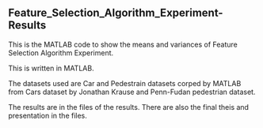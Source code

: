 ## Feature_Selection_Algorithm_Experiment-Results
This is the MATLAB code to show the means and variances of Feature Selection Algorithm Experiment.

This is written in MATLAB.

The datasets used are Car and Pedestrain datasets corped by MATLAB from Cars dataset by Jonathan Krause and Penn-Fudan pedestrian dataset.

The results are in the files of the results. There are also the final theis and presentation in the files.
